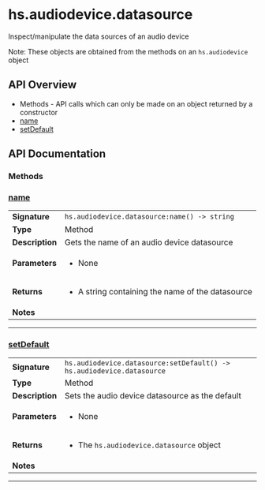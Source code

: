 # hs.audiodevice.datasource

Inspect/manipulate the data sources of an audio device

Note: These objects are obtained from the methods on an `hs.audiodevice` object

## API Overview
* Methods - API calls which can only be made on an object returned by a constructor
 * [name](#name)
 * [setDefault](#setdefault)

## API Documentation

### Methods


### [name](#name)

|                                             |                                                                                     |
| --------------------------------------------|-------------------------------------------------------------------------------------|
| **Signature**                               | `hs.audiodevice.datasource:name() -> string`                                                                    |
| **Type**                                    | Method                                                                     |
| **Description**                             | Gets the name of an audio device datasource                                                                     |
| **Parameters**                              | <ul><li>None</li></ul> |
| **Returns**                                 | <ul><li>A string containing the name of the datasource</li></ul>          |
| **Notes**                                   | <ul></ul>                |

---

### [setDefault](#setdefault)

|                                             |                                                                                     |
| --------------------------------------------|-------------------------------------------------------------------------------------|
| **Signature**                               | `hs.audiodevice.datasource:setDefault() -> hs.audiodevice.datasource`                                                                    |
| **Type**                                    | Method                                                                     |
| **Description**                             | Sets the audio device datasource as the default                                                                     |
| **Parameters**                              | <ul><li>None</li></ul> |
| **Returns**                                 | <ul><li>The `hs.audiodevice.datasource` object</li></ul>          |
| **Notes**                                   | <ul></ul>                |

---

